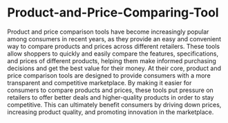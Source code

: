 # Product-and-Price-Comparing-Tool
Product and price comparison tools have become increasingly popular among consumers in recent years, as they provide an easy and convenient way to compare products and prices across different retailers. These tools allow shoppers to quickly and easily compare the features, specifications, and prices of different products, helping them make informed purchasing decisions and get the best value for their money. At their core, product and price comparison tools are designed to provide consumers with a more transparent and competitive marketplace. By making it easier for consumers to compare products and prices, these tools put pressure on retailers to offer better deals and higher-quality products in order to stay competitive. This can ultimately benefit consumers by driving down prices, increasing product quality, and promoting innovation in the marketplace.
